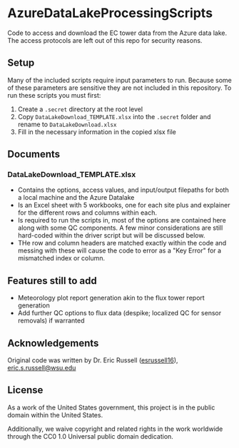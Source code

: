 # AzureDataLakeProcessingScripts

Code to access and download the EC tower data from the Azure data lake. The access protocols are left out of this repo for security reasons.

## Setup

Many of the included scripts require input parameters to run. Because some of these parameters are sensitive they are not included in this repository. To run these scripts you must first:

1. Create a `.secret` directory at the root level
2. Copy `DataLakeDownload_TEMPLATE.xlsx` into the `.secret` folder and rename to `DataLakeDownload.xlsx`
3. Fill in the necessary information in the copied xlsx file

## Documents

### DataLakeDownload_TEMPLATE.xlsx

- Contains the options, access values, and input/output filepaths for both a local machine and the Azure Datalake
- Is an Excel sheet with 5 workbooks, one for each site plus and explainer for the different rows and columns within each.
- Is required to run the scripts in, most of the options are contained here along with some QC components. A few minor considerations are still hard-coded within the driver script but will be discussed below.
- THe row and column headers are matched exactly within the code and messing with these will cause the code to error as a "Key Error" for a mismatched index or column.

## Features still to add

- Meteorology plot report generation akin to the flux tower report generation
- Add further QC options to flux data (despike; localized QC for sensor removals) if warranted

## Acknowledgements

Original code was written by Dr. Eric Russell ([esrussell16](https://github.com/esrussell16)), eric.s.russell@wsu.edu

## License

As a work of the United States government, this project is in the public domain within the United States.

Additionally, we waive copyright and related rights in the work worldwide through the CC0 1.0 Universal public domain dedication.